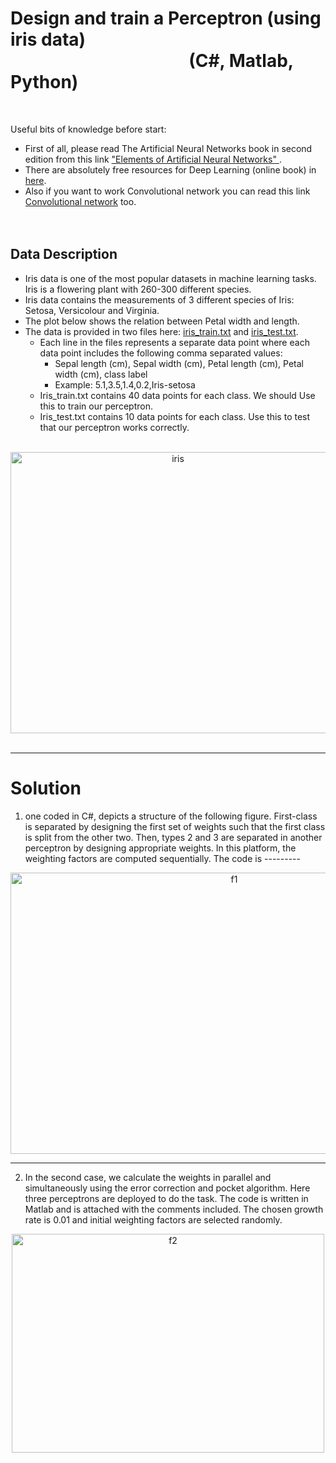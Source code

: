 # Design and train a Perceptron (using iris data) <br />  &nbsp;&nbsp;&nbsp;&nbsp;&nbsp;&nbsp;&nbsp;&nbsp;&nbsp;&nbsp;&nbsp;&nbsp;&nbsp;&nbsp; &nbsp; &nbsp;&nbsp; &nbsp;&nbsp;&nbsp;&nbsp;&nbsp;&nbsp;&nbsp;&nbsp;&nbsp;&nbsp;&nbsp;&nbsp;&nbsp;&nbsp;&nbsp;&nbsp;&nbsp;&nbsp;&nbsp;&nbsp;&nbsp;&nbsp; (C#, Matlab, Python)
<br />


Useful bits of knowledge before start:
+ First of all, please read The Artificial Neural Networks book in second edition from this link ["Elements of Artificial Neural Networks" ](https://www.academia.edu/23714658/Elements_of_Artificial_Neural_Networks). 
+ There are absolutely free resources for Deep Learning (online book) in [here](http://neuralnetworksanddeeplearning.com/chap1.html).
+  Also if you want to work Convolutional network you can read this link [Convolutional network](https://ujjwalkarn.me/2016/08/11/intuitive-explanation-convnets/) too. 
<br /><br /><br />


## Data Description

+ Iris data is one of the most popular datasets in machine learning tasks. Iris is a flowering plant with 260-300 different species.
+ Iris data contains the measurements of 3 different species of Iris: Setosa, Versicolour and Virginia.
+ The plot below shows the relation between Petal width and length.
+ The data is provided in two files here: [ iris_train.txt](https://github.com/Mina-Rahmanian/Design-and-Train-a-Perceptron/blob/main/iris_train.txt) and [iris_test.txt](https://github.com/Mina-Rahmanian/Design-and-Train-a-Perceptron/blob/main/iris_test.txt).
   - Each line in the files represents a separate data point where each data point includes the following comma separated values: <br />
        + Sepal length (cm), Sepal width (cm), Petal length (cm), Petal width (cm), class label
        + Example: 5.1,3.5,1.4,0.2,Iris-setosa
   - Iris_train.txt contains 40 data points for each class. We should Use this to train our perceptron.
   - Iris_test.txt contains 10 data points for each class. Use this to test that our perceptron works correctly.<br /><br />
   
<p align="center">
<img width="520" height="450" alt="iris" src="https://user-images.githubusercontent.com/71558720/104261895-7a410680-5454-11eb-96ca-e9b18a215a84.PNG"><br /><br />
<p align="center">

----------------------------------------

# Solution

1) one coded in C#, depicts a structure of the following figure. First-class is separated by designing the first set of weights such that the first class is split from the other two. Then, types 2 and 3 are separated in another perceptron by designing appropriate weights. In this platform, the weighting factors are computed sequentially. The code is ---------

<p align="center">
<img width="700" height="450" alt="f1" src="https://user-images.githubusercontent.com/71558720/104262571-dd7f6880-5455-11eb-9b6e-42005327ddd2.PNG">


----------------------------------------------------
2) In the second case, we calculate the weights in parallel and simultaneously using the error correction and pocket algorithm. Here three perceptrons are deployed to do the task. The code is written in Matlab and is attached with the comments included. The chosen growth rate is 0.01 and initial weighting factors are selected randomly.

<p align="center">
<img width="500" height="350" alt="f2" src="https://user-images.githubusercontent.com/71558720/104262573-deb09580-5455-11eb-9a8b-26a2b3893445.PNG">












